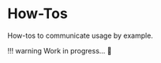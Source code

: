 # How-Tos

How-tos to communicate usage by example.

!!! warning
    Work in progress... :construction_worker:
